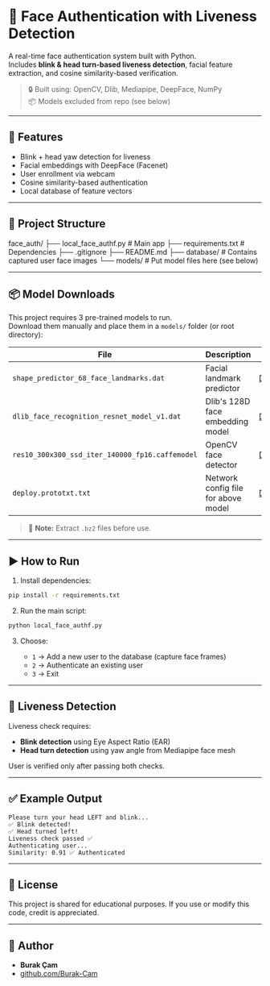 # 👤 Face Authentication with Liveness Detection

A real-time face authentication system built with Python.  
Includes **blink & head turn-based liveness detection**, facial feature extraction, and cosine similarity-based verification.

> 🔒 Built using: OpenCV, Dlib, Mediapipe, DeepFace, NumPy  
> 📦 Models excluded from repo (see below)

---

## 📌 Features

- Blink + head yaw detection for liveness
- Facial embeddings with DeepFace (Facenet)
- User enrollment via webcam
- Cosine similarity-based authentication
- Local database of feature vectors

---

## 📁 Project Structure

face_auth/
├── local_face_authf.py # Main app
├── requirements.txt # Dependencies
├── .gitignore
├── README.md
├── database/ # Contains captured user face images
└── models/ # Put model files here (see below)


---

## 📦 Model Downloads

This project requires 3 pre-trained models to run.  
Download them manually and place them in a `models/` folder (or root directory):

| File | Description | Link |
|------|-------------|------|
| `shape_predictor_68_face_landmarks.dat` | Facial landmark predictor | [Download](https://github.com/ageitgey/face_recognition_models/blob/master/face_recognition_models/models/shape_predictor_68_face_landmarks.dat) |
| `dlib_face_recognition_resnet_model_v1.dat` | Dlib's 128D face embedding model | [Download](https://github.com/ageitgey/face_recognition_models/blob/master/face_recognition_models/models/dlib_face_recognition_resnet_model_v1.dat) |
| `res10_300x300_ssd_iter_140000_fp16.caffemodel` | OpenCV face detector | [Download](https://github.com/opencv/opencv/blob/master/samples/dnn/face_detector) |
| `deploy.prototxt.txt` | Network config file for above model | [Download](https://github.com/opencv/opencv/blob/master/samples/dnn/face_detector) |

> 📝 **Note:** Extract `.bz2` files before use.

---

## ▶️ How to Run

1. Install dependencies:

```bash
pip install -r requirements.txt
```

2. Run the main script:

```bash
python local_face_authf.py
```

3. Choose:

   * `1` → Add a new user to the database (capture face frames)
   * `2` → Authenticate an existing user
   * `3` → Exit

---

## 🧪 Liveness Detection

Liveness check requires:

* **Blink detection** using Eye Aspect Ratio (EAR)
* **Head turn detection** using yaw angle from Mediapipe face mesh

User is verified only after passing both checks.

---

## ✅ Example Output

```text
Please turn your head LEFT and blink...
✅ Blink detected!
✅ Head turned left!
Liveness check passed ✅
Authenticating user...
Similarity: 0.91 ✅ Authenticated
```

---

## 📜 License

This project is shared for educational purposes.
If you use or modify this code, credit is appreciated.

---

## 🙋 Author

* **Burak Çam**
* [github.com/Burak-Cam](https://github.com/Burak-Cam)
